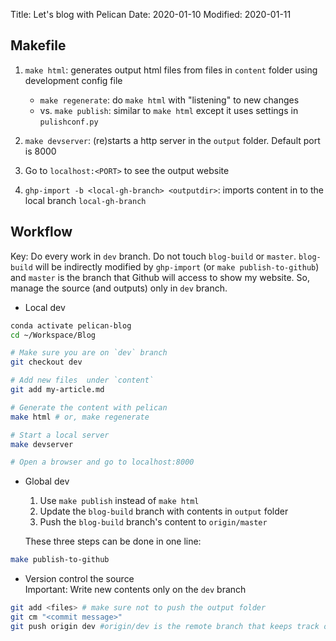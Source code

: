 Title: Let's blog with Pelican
Date: 2020-01-10
Modified: 2020-01-11

## Makefile
1. `make html`: generates output html files from files in `content` folder using
development config file
    - `make regenerate`: do `make html` with "listening" to new changes
    - vs. `make publish`: similar to `make html` except it uses settings in `pulishconf.py`
 
2. `make devserver`: (re)starts a http server in the `output` folder. Default port is 8000
3. Go to `localhost:<PORT>` to see the output website
4. `ghp-import -b <local-gh-branch> <outputdir>`: imports content in <output> to 
the local branch `local-gh-branch`

## Workflow
Key: Do every work in `dev` branch. Do not touch `blog-build` or `master`. 
`blog-build` will be indirectly modified by `ghp-import` (or `make publish-to-github`)
and `master` is the branch that Github will access to show my website. 
So, manage the source (and outputs) only in `dev` branch.

- Local dev
```bash
conda activate pelican-blog
cd ~/Workspace/Blog

# Make sure you are on `dev` branch
git checkout dev

# Add new files  under `content`
git add my-article.md

# Generate the content with pelican
make html # or, make regenerate 

# Start a local server 
make devserver

# Open a browser and go to localhost:8000
```

- Global dev  
    1. Use `make publish` instead of `make html`
    2. Update the `blog-build` branch with contents in `output` folder
    3. Push the `blog-build` branch's content to `origin/master`
    
    These three steps can be done in one line: 
```bash
make publish-to-github
```
   
- Version control the source  
  Important: Write new contents only on the `dev` branch
```bash
git add <files> # make sure not to push the output folder
git cm "<commit message>"
git push origin dev #origin/dev is the remote branch that keeps track of blog sources
```



